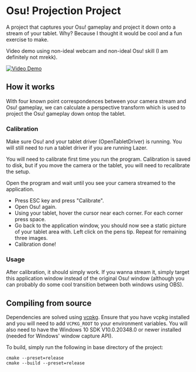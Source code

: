 # Osu! Projection Project
A project that captures your Osu! gameplay and project it down onto a stream of your tablet. Why? Because I thought it would be cool and a fun exercise to make.

Video demo using non-ideal webcam and non-ideal Osu! skill (I am definitely not mrekk).

[![Video Demo](https://img.youtube.com/vi/C_So4IpWdVg/0.jpg)](https://www.youtube.com/watch?v=C_So4IpWdVg "Video Demo")

## How it works
With four known point correspondences between your camera stream and Osu! gameplay, we can calculate a perspective transform which is used to project the Osu! gameplay down ontop the tablet.

### Calibration
Make sure Osu! and your tablet driver (OpenTabletDriver) is running. You will still need to run a tablet driver if you are running Lazer.

You will need to calibrate first time you run the program. Calibration is saved to disk, but if you move the camera or the tablet, you will need to recalibrate the setup.

Open the program and wait until you see your camera streamed to the application.

- Press ESC key and press "Calibrate".
- Open Osu! again.
- Using your tablet, hover the cursor near each corner. For each corner press space.
- Go back to the application window, you should now see a static picture of your tablet area with. Left click on the pens tip. Repeat for remaining three images.
- Calibration done!

### Usage
After calibration, it should simply work. If you wanna stream it, simply target this application window instead of the original Osu! window (although you can probably do some cool transition between both windows using OBS).

## Compiling from source
Dependencies are solved using [vcpkg](https://vcpkg.io/en/).
Ensure that you have vcpkg installed and you will need to add `VCPKG_ROOT` to your environment variables.
You will also need to have the Windows 10 SDK V10.0.20348.0 or newer installed (needed for Windows' window capture API).

To build, simply run the following in base directory of the project:
```
cmake --preset=release
cmake --build --preset=release
```
